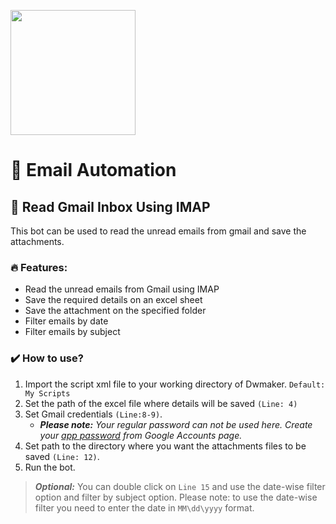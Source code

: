[<img src="https://www.intelgic.com/static/img/intelgic.png" width="200">](https://www.intelgic.com/ "Powered By Intelgic")
# 📧 Email Automation

## :sparkler: Read Gmail Inbox Using IMAP
This bot can be used to read the unread emails from gmail and save the attachments.

### 🔥 Features:
- Read the unread emails from Gmail using IMAP
- Save the required details on an excel sheet
- Save the attachment on the specified folder
- Filter emails by date
- Filter emails by subject

### :heavy_check_mark: How to use?
1. Import the script xml file to your working directory of Dwmaker. `Default: My Scripts`
2. Set the path of the excel file where details will be saved `(Line: 4)`
3. Set Gmail credentials `(Line:8-9)`. 
	- ***Please note:*** *Your regular password can not be used here. Create your [app password](https://support.google.com/mail/answer/185833?hl=en "app password") from Google Accounts page.*
4. Set path to the directory where you want the attachments files to be saved `(Line: 12)`.
5. Run the bot.

> ***Optional:*** You can double click on `Line 15` and use the date-wise filter option and filter by subject option. Please note: to use the date-wise filter you need to enter the date in `MM\dd\yyyy` format.

